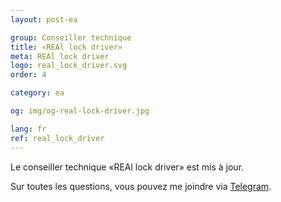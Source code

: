 ```yaml
---
layout: post-ea

group: Conseiller technique
title: «REAl lock driver»
meta: REAl lock driver
logo: real_lock_driver.svg
order: 4

category: ea

og: img/og-real-lock-driver.jpg

lang: fr
ref: real_lock_driver
---
```


Le conseiller technique «REAl lock driver» est mis à jour.

Sur toutes les questions, vous pouvez me joindre via <a href="https://t.me/chutkoy" target="_blank">Telegram</a>.
